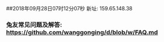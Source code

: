 ##2018年09月28日07时12分07秒 新址: 159.65.148.38
### 兔友常见问题及解答: https://github.com/wanggonging/d/blob/w/FAQ.md
